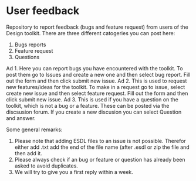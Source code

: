 # User feedback
Repository to report feedback (bugs and feature request) from users of the Design toolkit.
There are three different catogeries you can post here:
1. Bugs reports
2. Feature request
3. Questions

Ad 1. Here you can report bugs you have encountered with the toolkit. 
To post them go to Issues and create a new one and then select bug report.
Fill out the form and then click submit new issue.
Ad 2. This is used to request new features/ideas for the toolkit. 
To make in a request go to issue, select create new issue and then select feature request.
Fill out the form and then click submit new issue.
Ad 3. This is used if you have a question on the toolkit, which is not a bug or a feature. 
These can be posted via the discsusion forum. If you create a new discusion you can select Question and answer.

Some general remarks:
1. Please note that adding ESDL files to an issue is not possible. Therefor either add .txt add the end of the file name (after .esdl
 or zip the file and then add it.
2. Please always check if an bug or feature or question has already been asked to avoid duplicates.
3. We will try to give you a first reply within a week.

